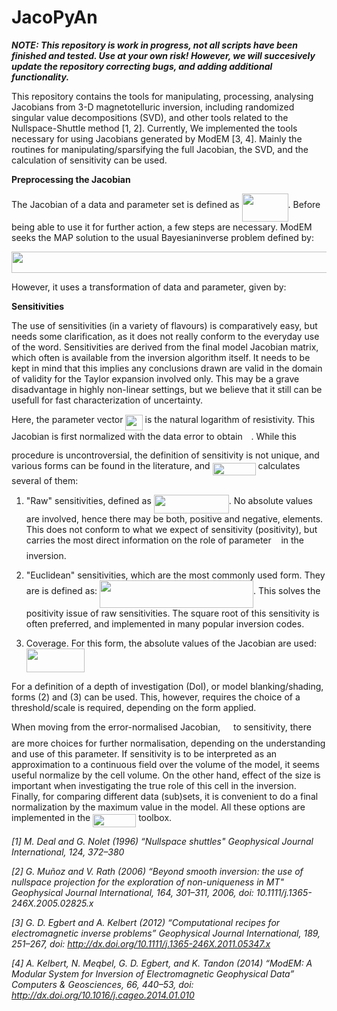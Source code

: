# JacoPyAn

_**NOTE: This repository is work in progress, not all scripts have been finished and tested. Use at your own risk! However, we will succesively 
update the repository correcting bugs, and adding additional functionality.**_

This repository contains the tools for manipulating, processing, analysing Jacobians from 3-D magnetotelluric inversion, including 
randomized singular value decompositions (SVD), and other tools related to the Nullspace-Shuttle method [1, 2]. Currently, We implemented the tools necessary
for using Jacobians generated by ModEM [3, 4]. Mainly the routines for manipulating/sparsifying the full Jacobian, the SVD, and the calculation of sensitivity 
can be used.

**Preprocessing the Jacobian**

The Jacobian  of a data and parameter set is defined as <img src="https://rawgit.com/volkerrath/JacoPyAn (fetch/main/svgs/260216c3e08897e40775669ea3c7a384.svg?invert_in_darkmode" align=middle width=73.87037789999998pt height=45.072403200000004pt/>. Before being able to use it for further
action, a  few steps are necessary. ModEM seeks the MAP solution to the usual Bayesianinverse problem defined by:

<p align="center"><img src="https://rawgit.com/volkerrath/JacoPyAn (fetch/main/svgs/3488c4860929f94f277acc2be608e752.svg?invert_in_darkmode" align=middle width=699.45212205pt height=33.76287255pt/></p>


However, it uses a transformation of data and parameter, given by:



**Sensitivities**

The use of sensitivities (in a variety of flavours) is comparatively easy, but needs some clarification, as it does not really conform 
to the everyday use of the word. Sensitivities are derived from the final model Jacobian matrix, which often is available from the inversion algorithm 
itself. It needs to be kept in mind that this implies any conclusions drawn are valid in the domain of validity for the Taylor expansion involved only. 
This may be a grave disadvantage in highly non-linear settings, but we believe that it still can be usefull for fast characterization of uncertainty.

Here, the parameter vector <img src="https://rawgit.com/volkerrath/JacoPyAn (fetch/main/svgs/17c05868cf5302f05d8c8c7da823cd45.svg?invert_in_darkmode" align=middle width=27.21853034999999pt height=24.65753399999998pt/> is the natural logarithm of resistivity. This Jacobian is first normalized with the data error 
to obtain <img src="https://rawgit.com/volkerrath/JacoPyAn (fetch/main/svgs/055dd53b627ba5c8c90f4caee5854ce3.svg?invert_in_darkmode" align=middle width=9.77163989999999pt height=30.77627850000001pt/>. While this procedure is uncontroversial, the definition of 
sensitivity is not unique, and various forms can be found in the literature, and <img src="https://rawgit.com/volkerrath/JacoPyAn (fetch/main/svgs/ce58b402381bbf2bb3002a4931cbe7c0.svg?invert_in_darkmode" align=middle width=69.04054409999998pt height=20.09134050000002pt/> calculates several of them:


1. "Raw" sensitivities, defined as <img src="https://rawgit.com/volkerrath/JacoPyAn (fetch/main/svgs/36fe911fae3dfdc004265a24c097331c.svg?invert_in_darkmode" align=middle width=119.93448389999998pt height=30.267491100000004pt/>. No absolute values are involved, hence there may be 
both, positive and negative, elements. This does not conform to what we expect of sensitivity (positivity), but carries the most direct 
information on the role of parameter <img src="https://rawgit.com/volkerrath/JacoPyAn (fetch/main/svgs/36b5afebdba34564d884d347484ac0c7.svg?invert_in_darkmode" align=middle width=7.710416999999989pt height=21.68300969999999pt/> in the inversion.

2. "Euclidean" sensitivities, which are the most commonly used form. They are is defined as: 
<img src="https://rawgit.com/volkerrath/JacoPyAn (fetch/main/svgs/50e0b41b1448911ac786e0932e5e0795.svg?invert_in_darkmode" align=middle width=246.01481685000002pt height=44.51179590000001pt/>.
This solves the positivity issue of raw sensitivities. The square root of this sensitivity is often preferred, and implemented in 
many popular inversion codes. 
    
3. Coverage. For this form, the absolute values of the Jacobian are used: <img src="https://rawgit.com/volkerrath/JacoPyAn (fetch/main/svgs/1f9a38d7c542db3f8ae2dd64c1333820.svg?invert_in_darkmode" align=middle width=92.79129914999999pt height=37.8085191pt/>

For a definition of a depth of investigation (DoI), or model blanking/shading, forms (2) and (3) can be used. This, however, requires the 
choice of a threshold/scale is required, depending on the form applied. 

When moving from the error-normalised Jacobian,<img src="https://rawgit.com/volkerrath/JacoPyAn (fetch/main/svgs/26f7c8d22bddfdac17333ab873b22c2f.svg?invert_in_darkmode" align=middle width=16.61471789999999pt height=22.55708729999998pt/> to sensitivity, there are more choices for further normalisation, depending 
on the understanding and use of this parameter. If sensitivity is to be interpreted as an approximation to a continuous field over the 
volume of the model, it seems useful normalize by the cell volume. On the other hand, effect of the size is important when investigating 
the true role of this cell in the inversion. Finally, for comparing different data (sub)sets, it is convenient to do a final 
normalization by the maximum value in the model. All these options are implemented in the <img src="https://rawgit.com/volkerrath/JacoPyAn (fetch/main/svgs/ce58b402381bbf2bb3002a4931cbe7c0.svg?invert_in_darkmode" align=middle width=69.04054409999998pt height=20.09134050000002pt/> toolbox. 

_[1] M. Deal and G. Nolet (1996)_ 
_“Nullspace shuttles"_ 
_Geophysical Journal International, 124, 372–380_

_[2] G. Muñoz and V. Rath (2006)_
_“Beyond smooth inversion: the use of nullspace projection for the exploration of non-uniqueness in MT"_
_Geophysical Journal International, 164, 301–311, 2006, doi: 10.1111/j.1365-246X.2005.02825.x_

_[3] G. D. Egbert and A. Kelbert (2012)_ 
_“Computational recipes for electromagnetic inverse problems”_ 
_Geophysical Journal International, 189, 251–267, doi: http://dx.doi.org/10.1111/j.1365-246X.2011.05347.x_

_[4] A. Kelbert, N. Meqbel, G. D. Egbert, and K. Tandon (2014)_
_“ModEM: A Modular System for Inversion of Electromagnetic Geophysical Data”_
_Computers & Geosciences, 66, 440–53, doi: http://dx.doi.org/10.1016/j.cageo.2014.01.010_


  
 
